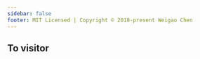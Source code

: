 ```yaml
---
sidebar: false
footer: MIT Licensed | Copyright © 2018-present Weigao Chen
---
```


## To visitor
<welcome/>